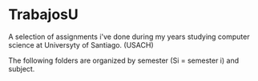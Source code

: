 # TrabajosU
A selection of assignments i've done during my years studying computer science at Universyty of Santiago. (USACH)

The following folders are organized by semester (Si = semester i) and subject.
